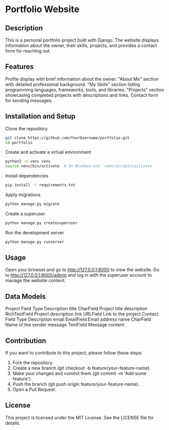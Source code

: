 # Portfolio Website

## Description

This is a personal portfolio project built with Django. The website displays information about the owner, their skills, projects, and provides a contact form for reaching out.

## Features

Profile display with brief information about the owner.
"About Me" section with detailed professional background.
"My Skills" section listing programming languages, frameworks, tools, and libraries.
"Projects" section showcasing completed projects with descriptions and links.
Contact form for sending messages.

## Installation and Setup
Clone the repository
```bash
git clone https://github.com/YourUsername/portfolio.git
cd portfolio
```

Create and activate a virtual environment
```bash
python3 -m venv venv
source venv/bin/activate  # On Windows use `venv\Scripts\activate`
```

Install dependencies
```bash
pip install -r requirements.txt
```

Apply migrations
```bash
python manage.py migrate
```

Create a superuser
```bash
python manage.py createsuperuser
```

Run the development server
```bash
python manage.py runserver
```

## Usage

Open your browser and go to http://127.0.0.1:8000 to view the website.
Go to http://127.0.0.1:8000/admin and log in with the superuser account to manage the website content.

## Data Models

Project
Field	Type	Description
title	CharField	Project title
description	RichTextField	Project description
link	URLField	Link to the project
Contact
Field	Type	Description
email	EmailField	Email address
name	CharField	Name of the sender
message	TextField	Message content

## Contribution

If you want to contribute to this project, please follow these steps:

1. Fork the repository.
2. Create a new branch (git checkout -b feature/your-feature-name).
3. Make your changes and commit them (git commit -m 'Add some feature').
4. Push the branch (git push origin feature/your-feature-name).
5. Open a Pull Request.

## License

This project is licensed under the MIT License. See the LICENSE file for details.
